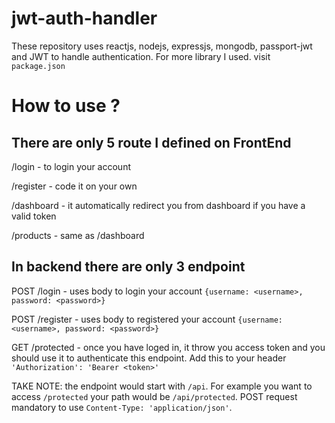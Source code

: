 # jwt-auth-handler
These repository uses reactjs, nodejs, expressjs, mongodb,  passport-jwt and JWT to handle authentication.
For more library I used. visit `package.json`


# How to use ? 

## There are only 5 route I defined on FrontEnd

/login - to login your account

/register - code it on your own

/dashboard - it automatically redirect you from dashboard if you have a valid token

/products - same as /dashboard


## In backend there are only 3 endpoint

POST /login - uses body to login your account `{username: <username>, password: <password>}`

POST /register - uses body to registered your account `{username: <username>, password: <password>}`

GET /protected - once you have loged in,  it throw you access token and you should use it to authenticate this endpoint. Add this to your header `'Authorization': 'Bearer <token>'`

TAKE NOTE: the endpoint would start with `/api`. For example you want to access `/protected` your path would be `/api/protected`. POST request mandatory to use `Content-Type: 'application/json'`.
